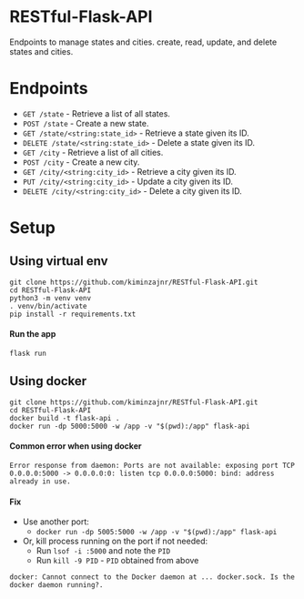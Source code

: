 # RESTful-Flask-API
Endpoints to manage states and cities.
create, read, update, and delete states and cities.

# Endpoints
- `GET /state` - Retrieve a list of all states.
- `POST /state` - Create a new state.
- `GET /state/<string:state_id>` - Retrieve a state given its ID.
- `DELETE /state/<string:state_id>` - Delete a state given its ID.
- `GET /city` - Retrieve a list of all cities.
- `POST /city` - Create a new city.
- `GET /city/<string:city_id>` - Retrieve a city given its ID.
- `PUT /city/<string:city_id>` - Update a city given its ID.
- `DELETE /city/<string:city_id>` - Delete a city given its ID.

# Setup

## Using virtual env
```
git clone https://github.com/kiminzajnr/RESTful-Flask-API.git
cd RESTful-Flask-API
python3 -m venv venv
. venv/bin/activate
pip install -r requirements.txt
```

#### Run the app
```
flask run
```

## Using docker
```
git clone https://github.com/kiminzajnr/RESTful-Flask-API.git
cd RESTful-Flask-API
docker build -t flask-api .
docker run -dp 5000:5000 -w /app -v "$(pwd):/app" flask-api
```

#### Common error when using docker
`Error response from daemon: Ports are not available: exposing port TCP 0.0.0.0:5000 -> 0.0.0.0:0: listen tcp 0.0.0.0:5000: bind: address already in use.`

#### Fix
- Use another port:
    - `docker run -dp 5005:5000 -w /app -v "$(pwd):/app" flask-api`
- Or, kill process running on the port if not needed:
    - Run `lsof -i :5000` and note the `PID`
    - Run `kill -9 PID` - `PID` obtained from above

`docker: Cannot connect to the Docker daemon at ... docker.sock. Is the docker daemon running?.`
